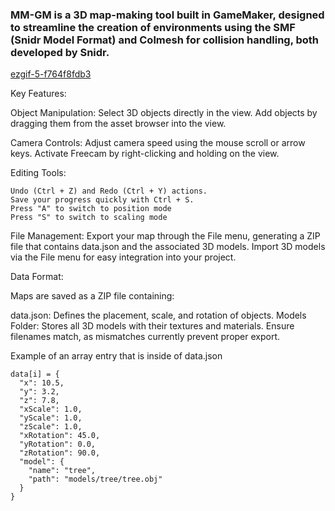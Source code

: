 ### MM-GM is a 3D map-making tool built in GameMaker, designed to streamline the creation of environments using the SMF (Snidr Model Format) and Colmesh for collision handling, both developed by Snidr.
[ezgif-5-f764f8fdb3](https://github.com/user-attachments/assets/4a67a764-0b52-429f-8115-ceafd1de4047)

Key Features:

Object Manipulation:
    Select 3D objects directly in the view.
    Add objects by dragging them from the asset browser into the view.

Camera Controls:
    Adjust camera speed using the mouse scroll or arrow keys.
    Activate Freecam by right-clicking and holding on the view.

Editing Tools:

    Undo (Ctrl + Z) and Redo (Ctrl + Y) actions.
    Save your progress quickly with Ctrl + S.
    Press "A" to switch to position mode
    Press "S" to switch to scaling mode

File Management:
    Export your map through the File menu, generating a ZIP file that contains data.json and the associated 3D models.
    Import 3D models via the File menu for easy integration into your project.

Data Format:

Maps are saved as a ZIP file containing:

data.json: Defines the placement, scale, and rotation of objects.
Models Folder: Stores all 3D models with their textures and materials. Ensure filenames match, as mismatches currently prevent proper export.

Example of an array entry that is inside of data.json

    data[i] = {
      "x": 10.5,
      "y": 3.2,
      "z": 7.8,
      "xScale": 1.0,
      "yScale": 1.0,
      "zScale": 1.0,
      "xRotation": 45.0,
      "yRotation": 0.0,
      "zRotation": 90.0,
      "model": {
        "name": "tree",
        "path": "models/tree/tree.obj"
      }
    }
